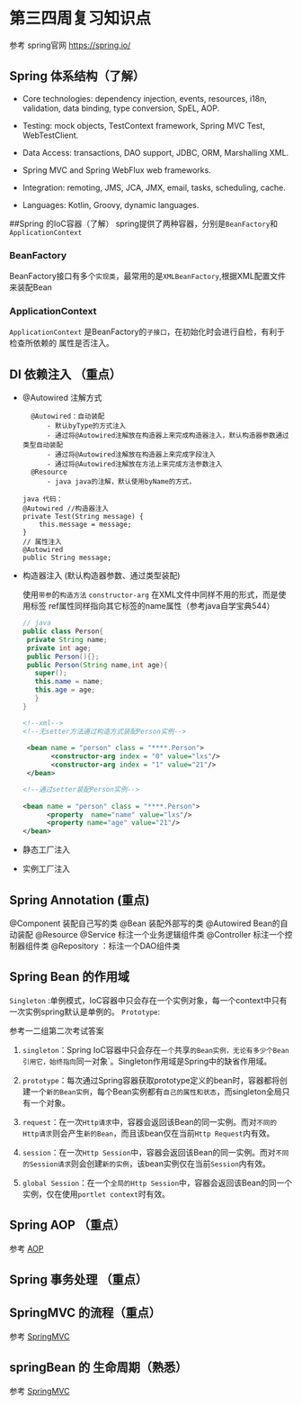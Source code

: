 # 第三四周复习知识点
参考 spring官网 https://spring.io/

## Spring 体系结构（了解）
- Core technologies: dependency injection, events, resources, i18n, validation, data binding, type conversion, SpEL, AOP.

- Testing: mock objects, TestContext framework, Spring MVC Test, WebTestClient.

- Data Access: transactions, DAO support, JDBC, ORM, Marshalling XML.

- Spring MVC and Spring WebFlux web frameworks.

- Integration: remoting, JMS, JCA, JMX, email, tasks, scheduling, cache.

- Languages: Kotlin, Groovy, dynamic languages.

##Spring 的IoC容器（了解）
spring提供了两种容器，分别是`BeanFactory`和`ApplicationContext`

### BeanFactory
BeanFactory接口有多个`实现类`，最常用的是`XMLBeanFactory`,根据XML配置文件来装配Bean

### ApplicationContext

`ApplicationContext` 是BeanFactory的`子接口`，在初始化时会进行自检，有利于检查所依赖的
属性是否注入。
## DI 依赖注入 （重点）
- @Autowired 注解方式
        
        @Autowired：自动装配
            - 默认byType的方式注入
            - 通过将@Autowired注解放在构造器上来完成构造器注入，默认构造器参数通过类型自动装配
            - 通过将@Autowired注解放在构造器上来完成字段注入
            - 通过将@Autowired注解放在方法上来完成方法参数注入
        @Resource
            - java java的注解，默认使用byName的方式，

    ```
    java 代码：
    @Autowired //构造器注入  
    private Test(String message) {  
        this.message = message;  
    } 
    // 属性注入
    @Autowired
    public String message;
    
    ``` 
- 构造器注入 (默认构造器参数、通过类型装配)
   
   使用`带参`的`构造方法` `constructor-arg` 
   在XML文件中同样不用<property>的形式，而是使用<constructor-arg>标签
   ref属性同样指向其它<bean>标签的name属性（参考java自学宝典544）
   ```java
  // java
  public class Person{
    private String name;
    private int age;
    public Person(){};
    public Person(String name,int age){
      super();
      this.name = name;
      this.age = age;
      }
  }
    ```
   ```xml
   <!--xml-->
   <!--无setter方法通过构造方式装配Person实例-->
      
    <bean name = "person" class = "****.Person">
          <constructor-arg index = "0" value="lxs"/>
          <constructor-arg index = "1" value="21"/>
    </bean>
    ```
    ```xml
    <!--通过setter装配Person实例-->
      
    <bean name = "person" class = "****.Person">
          <property  name="name" value="lxs"/>
          <property name="age" value="21"/>
    </bean>
    ```
   
- 静态工厂注入
    
- 实例工厂注入


## Spring Annotation (重点)
@Component 装配自己写的类
@Bean 装配外部写的类
@Autowired  Bean的自动装配
@Resource
@Service 标注一个业务逻辑组件类
@Controller 标注一个控制器组件类
@Repository ：标注一个DAO组件类

## Spring Bean 的作用域
 `Singleton` :单例模式，IoC容器中只会存在一个实例对象，每一个context中只有一次实例spring默认是单例的。
 `Prototype`:
 
 参考一二组第二次考试答案
 1. `singleton`：Spring IoC容器中只会存在`一个`共享`的Bean实例，无论有多少个Bean引用它，始终指向`同一对象`。Singleton作用域是Spring中的缺省作用域。
 
 2. `prototype`：每次通过Spring容器获取prototype定义的bean时，容器都将创建一个`新的Bean实例`，每个Bean实例都有`自己的属性和状态`，而singleton全局只有一个对象。
 
 3. `request`：在一次`Http请求`中，容器会返回该Bean的同一实例。而对`不同的Http请求`则会产生`新的Bean`，而且该bean仅在当前`Http Request`内有效。
 
 4. `session`：在一次`Http Session`中，容器会返回该Bean的同一实例。而对`不同的Session请求`则会创建`新的实例`，该bean实例仅在当前`Session`内有效。
 
 5. `global Session`：在一个`全局的Http Session`中，容器会返回该Bean的同一个实例，仅在使用`portlet context`时有效。

## Spring AOP （重点） 
参考 [AOP](../../java框架/spring/AOP.md)

## Spring 事务处理 （重点）

## SpringMVC 的流程（重点）
参考 [SpringMVC](../../java框架/spring/SpringMVC.md)

## springBean 的 生命周期（熟悉）
参考 [SpringMVC](../../java框架/spring/SpringBean生命周期.md)





   